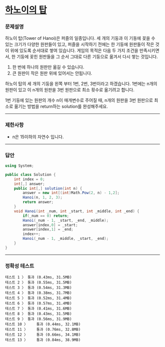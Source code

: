 # <a href="https://school.programmers.co.kr/learn/courses/30/lessons/12946">하노이의 탑</a>

### 문제설명

하노이 탑(Tower of Hanoi)은 퍼즐의 일종입니다. 세 개의 기둥과 이 기동에 꽂을 수 있는 크기가 다양한 원판들이 있고, 퍼즐을 시작하기 전에는 한 기둥에 원판들이 작은 것이 위에 있도록 순서대로 쌓여 있습니다. 게임의 목적은 다음 두 가지 조건을 만족시키면서, 한 기둥에 꽂힌 원판들을 그 순서 그대로 다른 기둥으로 옮겨서 다시 쌓는 것입니다.

 1. 한 번에 하나의 원판만 옮길 수 있습니다.
 2. 큰 원판이 작은 원판 위에 있어서는 안됩니다.

하노이 탑의 세 개의 기둥을 왼쪽 부터 1번, 2번, 3번이라고 하겠습니다. 1번에는 n개의 원판이 있고 이 n개의 원판을 3번 원판으로 최소 횟수로 옮기려고 합니다.

1번 기둥에 있는 원판의 개수 n이 매개변수로 주어질 때, n개의 원판을 3번 원판으로 최소로 옮기는 방법을 return하는 solution를 완성해주세요.

***

### 제한사항

 - n은 15이하의 자연수 입니다.

***

### 답안
``` csharp
using System;

public class Solution {
    int index = 0;
    int[,] answer;
    public int[,] solution(int n) {
        answer = new int[(int)Math.Pow(2, n) - 1,2];
        Hanoi(n, 1, 2, 3);
        return answer;
    }
    void Hanoi(int _num, int _start, int _middle, int _end) {
        if(_num == 0) return;
        Hanoi(_num - 1, _start, _end, _middle);
        answer[index,0] = _start;
        answer[index,1] = _end;
        index++;
        Hanoi(_num - 1, _middle, _start, _end);
    }
}
```

***

### 정확성 테스트
```
테스트 1 〉	통과 (0.43ms, 31.5MB)
테스트 2 〉	통과 (0.55ms, 31.5MB)
테스트 3 〉	통과 (0.54ms, 31.3MB)
테스트 4 〉	통과 (0.38ms, 31.7MB)
테스트 5 〉	통과 (0.52ms, 31.4MB)
테스트 6 〉	통과 (0.57ms, 31.4MB)
테스트 7 〉	통과 (0.41ms, 31.6MB)
테스트 8 〉	통과 (0.43ms, 31.5MB)
테스트 9 〉	통과 (0.56ms, 31.9MB)
테스트 10 〉	통과 (0.44ms, 32.1MB)
테스트 11 〉	통과 (0.76ms, 32.8MB)
테스트 12 〉	통과 (0.66ms, 34.1MB)
테스트 13 〉	통과 (0.84ms, 38.9MB)
```